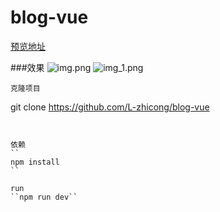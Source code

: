 # blog-vue

>

[预览地址](http://lzcong.cn)

###效果
![img.png](https://hub.fastgit.xyz/L-zhicong/blog-vue/raw/main/img.png)
![img_1.png](https://hub.fastgit.xyz/L-zhicong/blog-vue/raw/main/img_1.png)
```
克隆项目
```
git clone https://github.com/L-zhicong/blog-vue
```


依赖
``
npm install
``

run
``npm run dev``

